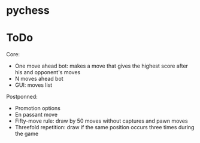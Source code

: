 # pychess

# ToDo

Core:
  - One move ahead bot: makes a move that gives the highest score after his and opponent's moves
  - N moves ahead bot
  - GUI: moves list

Postponned:
  - Promotion options
  - En passant move
  - Fifty-move rule: draw by 50 moves without captures and pawn moves
  - Threefold repetition: draw if the same position occurs three times during the game
  